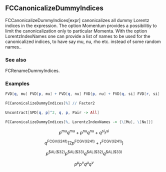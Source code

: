 ##  FCCanonicalizeDummyIndices 

FCCanonicalizeDummyIndices[expr]  canonicalizes all dummy Lorentz indices in the expression. The option Momentum provides a possibilitiy to limit the canonicalization only to particular Momenta. With the option LorentzIndexNames one can provide a list of names to be used for the canonicalized indices, to have say mu, nu, rho etc. instead of some random names..

###  See also 

FCRenameDummyIndices.

###  Examples 

```mathematica
FVD[q, mu] FVD[p, mu] + FVD[q, nu] FVD[p, nu] + FVD[q, si] FVD[r, si] 
 
FCCanonicalizeDummyIndices[%] // Factor2 
 
Uncontract[SPD[q, p]^2, q, p, Pair -> All] 
 
FCCanonicalizeDummyIndices[%, LorentzIndexNames -> {\[Mu], \[Nu]}]
```

$$p^{\text{mu}} q^{\text{mu}}+p^{\text{nu}} q^{\text{nu}}+q^{\text{si}} r^{\text{si}}$$

$$q^{\text{FCGV}(\text{li241})} \left(2 p^{\text{FCGV}(\text{li241})}+r^{\text{FCGV}(\text{li241})}\right)$$

$$p^{\text{$\$$AL}(\text{$\$$32})} p^{\text{$\$$AL}(\text{$\$$33})} q^{\text{$\$$AL}(\text{$\$$32})} q^{\text{$\$$AL}(\text{$\$$33})}$$

$$p^{\mu } p^{\nu } q^{\mu } q^{\nu }$$